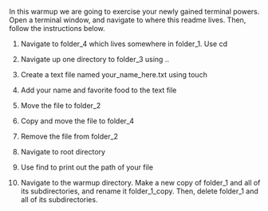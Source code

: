 
In this warmup we are going to exercise your newly gained terminal powers.  Open a terminal window, and navigate to where this readme lives.  Then, follow the instructions below.

1. Navigate to folder_4 which lives somewhere in folder_1. Use cd

2. Navigate up one directory to folder_3 using ..

3. Create a text file named your_name_here.txt using touch

4. Add your name and favorite food to the text file

5. Move the file to folder_2

6. Copy and move the file to folder_4

7. Remove the file from folder_2

8. Navigate to root directory

9. Use find to print out the path of your file

10. Navigate to the warmup directory. Make a new copy of folder_1 and all of its subdirectories, and rename it folder_1_copy. Then, delete folder_1 and all of its subdirectories.



```python

```
